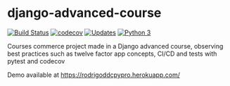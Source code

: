 # django-advanced-course
[![Build Status](https://travis-ci.org/rodrigoddc/django-advanced-course.svg?branch=master)](https://travis-ci.org/rodrigoddc/django-advanced-course)
[![codecov](https://codecov.io/gh/rodrigoddc/django-advanced-course/branch/master/graph/badge.svg)](https://codecov.io/gh/rodrigoddc/django-advanced-course)
[![Updates](https://pyup.io/repos/github/rodrigoddc/django-advanced-course/shield.svg)](https://pyup.io/repos/github/rodrigoddc/django-advanced-course/)
[![Python 3](https://pyup.io/repos/github/rodrigoddc/django-advanced-course/python-3-shield.svg)](https://pyup.io/repos/github/rodrigoddc/django-advanced-course/)

Courses commerce project made in a Django advanced course, observing best practices such as twelve factor app concepts, CI/CD and tests with pytest and codecov

Demo available at https://rodrigoddcpypro.herokuapp.com/
